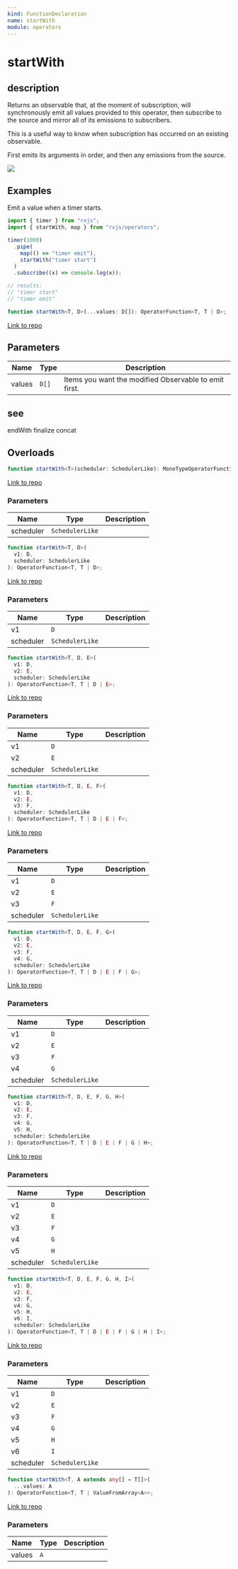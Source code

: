 ```yaml
---
kind: FunctionDeclaration
name: startWith
module: operators
---
```


# startWith

## description

Returns an observable that, at the moment of subscription, will synchronously emit all
values provided to this operator, then subscribe to the source and mirror all of its emissions
to subscribers.

This is a useful way to know when subscription has occurred on an existing observable.

<span class="informal">First emits its arguments in order, and then any
emissions from the source.</span>

![](startWith.png)

## Examples

Emit a value when a timer starts.

```ts
import { timer } from "rxjs";
import { startWith, map } from "rxjs/operators";

timer(1000)
  .pipe(
    map(() => "timer emit"),
    startWith("timer start")
  )
  .subscribe((x) => console.log(x));

// results:
// "timer start"
// "timer emit"
```

```ts
function startWith<T, D>(...values: D[]): OperatorFunction<T, T | D>;
```

[Link to repo](https://github.com/ReactiveX/rxjs/blob/master/src/internal/operators/startWith.ts#L62-L71)

## Parameters

| Name   | Type  | Description                                           |
| ------ | ----- | ----------------------------------------------------- |
| values | `D[]` | Items you want the modified Observable to emit first. |

## see

endWith
finalize
concat

## Overloads

```ts
function startWith<T>(scheduler: SchedulerLike): MonoTypeOperatorFunction<T>;
```

[Link to repo](https://github.com/ReactiveX/rxjs/blob/master/src/internal/operators/startWith.ts#L8-L8)

### Parameters

| Name      | Type            | Description |
| --------- | --------------- | ----------- |
| scheduler | `SchedulerLike` |             |

```ts
function startWith<T, D>(
  v1: D,
  scheduler: SchedulerLike
): OperatorFunction<T, T | D>;
```

[Link to repo](https://github.com/ReactiveX/rxjs/blob/master/src/internal/operators/startWith.ts#L10-L10)

### Parameters

| Name      | Type            | Description |
| --------- | --------------- | ----------- |
| v1        | `D`             |             |
| scheduler | `SchedulerLike` |             |

```ts
function startWith<T, D, E>(
  v1: D,
  v2: E,
  scheduler: SchedulerLike
): OperatorFunction<T, T | D | E>;
```

[Link to repo](https://github.com/ReactiveX/rxjs/blob/master/src/internal/operators/startWith.ts#L12-L12)

### Parameters

| Name      | Type            | Description |
| --------- | --------------- | ----------- |
| v1        | `D`             |             |
| v2        | `E`             |             |
| scheduler | `SchedulerLike` |             |

```ts
function startWith<T, D, E, F>(
  v1: D,
  v2: E,
  v3: F,
  scheduler: SchedulerLike
): OperatorFunction<T, T | D | E | F>;
```

[Link to repo](https://github.com/ReactiveX/rxjs/blob/master/src/internal/operators/startWith.ts#L14-L14)

### Parameters

| Name      | Type            | Description |
| --------- | --------------- | ----------- |
| v1        | `D`             |             |
| v2        | `E`             |             |
| v3        | `F`             |             |
| scheduler | `SchedulerLike` |             |

```ts
function startWith<T, D, E, F, G>(
  v1: D,
  v2: E,
  v3: F,
  v4: G,
  scheduler: SchedulerLike
): OperatorFunction<T, T | D | E | F | G>;
```

[Link to repo](https://github.com/ReactiveX/rxjs/blob/master/src/internal/operators/startWith.ts#L16-L16)

### Parameters

| Name      | Type            | Description |
| --------- | --------------- | ----------- |
| v1        | `D`             |             |
| v2        | `E`             |             |
| v3        | `F`             |             |
| v4        | `G`             |             |
| scheduler | `SchedulerLike` |             |

```ts
function startWith<T, D, E, F, G, H>(
  v1: D,
  v2: E,
  v3: F,
  v4: G,
  v5: H,
  scheduler: SchedulerLike
): OperatorFunction<T, T | D | E | F | G | H>;
```

[Link to repo](https://github.com/ReactiveX/rxjs/blob/master/src/internal/operators/startWith.ts#L18-L18)

### Parameters

| Name      | Type            | Description |
| --------- | --------------- | ----------- |
| v1        | `D`             |             |
| v2        | `E`             |             |
| v3        | `F`             |             |
| v4        | `G`             |             |
| v5        | `H`             |             |
| scheduler | `SchedulerLike` |             |

```ts
function startWith<T, D, E, F, G, H, I>(
  v1: D,
  v2: E,
  v3: F,
  v4: G,
  v5: H,
  v6: I,
  scheduler: SchedulerLike
): OperatorFunction<T, T | D | E | F | G | H | I>;
```

[Link to repo](https://github.com/ReactiveX/rxjs/blob/master/src/internal/operators/startWith.ts#L20-L20)

### Parameters

| Name      | Type            | Description |
| --------- | --------------- | ----------- |
| v1        | `D`             |             |
| v2        | `E`             |             |
| v3        | `F`             |             |
| v4        | `G`             |             |
| v5        | `H`             |             |
| v6        | `I`             |             |
| scheduler | `SchedulerLike` |             |

```ts
function startWith<T, A extends any[] = T[]>(
  ...values: A
): OperatorFunction<T, T | ValueFromArray<A>>;
```

[Link to repo](https://github.com/ReactiveX/rxjs/blob/master/src/internal/operators/startWith.ts#L22-L22)

### Parameters

| Name   | Type | Description |
| ------ | ---- | ----------- |
| values | `A`  |             |
